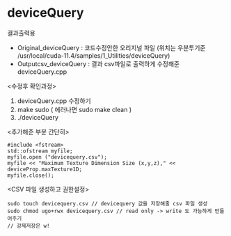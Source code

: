 # deviceQuery

결과출력용
- Original_deviceQuery : 코드수정안한 오리지널 파일 (위치는 우분투기준 /usr/local/cuda-11.4/samples/1_Utilities/deviceQuery)
- Outputcsv_deviceQuery : 결과 csv파일로 출력하게 수정해준 deviceQuery.cpp


<수정후 확인과정>

1. deviceQuery.cpp 수정하기
2. make sudo ( 에러나면 sudo make clean )
3. ./deviceQuery

<추가해준 부분 간단히>

```
#include <fstream> 
std::ofstream myfile;
myfile.open ("devicequery.csv");
myfile << "Maximum Texture Dimension Size (x,y,z)," << deviceProp.maxTexture1D;
myfile.close();
```

  
<CSV 파일 생성하고 권한설정>
```
sudo touch devicequery.csv // devicequery 값을 저장해줄 csv 파일 생성
sudo chmod ugo+rwx devicequery.csv // read only -> write 도 가능하게 만들어주기
// 강제저장은 w!
``` 

  
  
  
